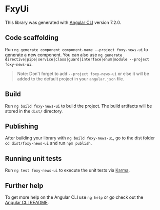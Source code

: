 # FxyUi

This library was generated with [Angular CLI](https://github.com/angular/angular-cli) version 7.2.0.

## Code scaffolding

Run `ng generate component component-name --project foxy-news-ui` to generate a new component. You can also use `ng generate directive|pipe|service|class|guard|interface|enum|module --project foxy-news-ui`.

> Note: Don't forget to add `--project foxy-news-ui` or else it will be added to the default project in your `angular.json` file.

## Build

Run `ng build foxy-news-ui` to build the project. The build artifacts will be stored in the `dist/` directory.

## Publishing

After building your library with `ng build foxy-news-ui`, go to the dist folder `cd dist/foxy-news-ui` and run `npm publish`.

## Running unit tests

Run `ng test foxy-news-ui` to execute the unit tests via [Karma](https://karma-runner.github.io).

## Further help

To get more help on the Angular CLI use `ng help` or go check out the [Angular CLI README](https://github.com/angular/angular-cli/blob/master/README.md).

